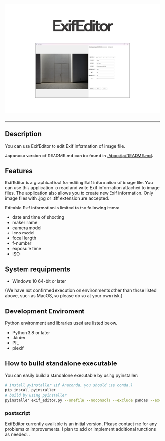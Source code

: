 <h1 align="center"><img src="./imgs/exif_editor.png"></h1>

-------

## Description

You can use ExifEditor to edit Exif information of image file.

Japanese version of README.md can be found in [./docs/ja/README.md](./docs/ja/README.md).

## Features

ExifEditor is a graphical tool for editing Exif information of image file.
You can use this application to read and write Exif information attached to image files. The application also allows you to create new Exif information.
Only image files with .jpg or .tiff extension are accepted.

Editable Exif information is limited to the following items:

- date and time of shooting
- maker name
- camera model
- lens model
- focal length
- f-number
- exposure time
- ISO

## System requipments

- Windows 10 64-bit or later

(We have not confirmed execution on environments other than those listed above, such as MacOS, so please do so at your own risk.)

## Development Enviroment

Python environment and libraries used are listed below.

- Python 3.8 or later
- tkinter
- PIL
- piexif

## How to build standalone executable

You can easily build a standalone executable by using pyinstaller:

```bash
# install pyinstaller (if Anaconda, you should use conda.)
pip install pyinstaller
# build by using pyinstaller
pyinstaller exif_editor.py --onefile --noconsole --exclude pandas --exclude numpy
```

### postscript

ExifEditor currently available is an initial version.
Please contact me for any problems or improvements.
I plan to add or implement additional functions as needed...
